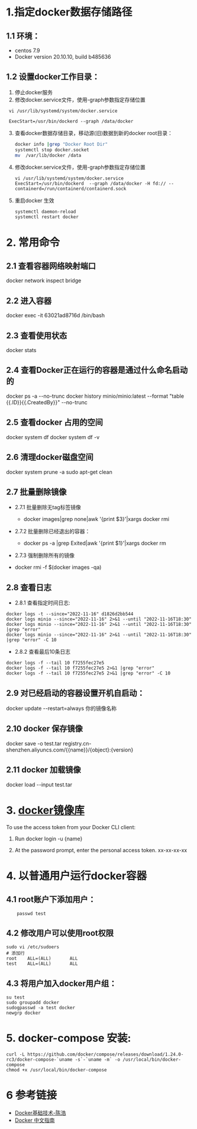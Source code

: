 # 1.指定docker数据存储路径
## 1.1 环境：
   - centos 7.9
   - Docker version 20.10.10, build b485636
    
## 1.2 设置docker工作目录：

1. 停止docker服务   
2. 修改docker.service文件，使用-graph参数指定存储位置
  ``` 
   vi /usr/lib/systemd/system/docker.service
   
   ExecStart=/usr/bin/dockerd --graph /data/docker 
  ```
   
3. 查看docker数据存储目录，移动源(旧)数据到新的docker root目录：
   ```sh
   docker info |grep "Docker Root Dir"
   systemctl stop docker.socket
   mv  /var/lib/docker /data
   ```
4. 修改docker.service文件，使用-graph参数指定存储位置
   ```  
   vi /usr/lib/systemd/system/docker.service
   ExecStart=/usr/bin/dockerd  --graph /data/docker -H fd:// --containerd=/run/containerd/containerd.sock
   ```
5. 重启docker 生效
    ```
    systemctl daemon-reload
    systemctl restart docker 
    ```

# 2. 常用命令
## 2.1 查看容器网络映射端口
docker network inspect bridge
## 2.2 进入容器
docker exec -it 63021ad8716d /bin/bash

## 2.3 查看使用状态
docker stats

## 2.4 查看Docker正在运行的容器是通过什么命名启动的
docker ps -a --no-trunc
docker history minio/minio:latest --format "table {{.ID}}{{.CreatedBy}}" --no-trunc

## 2.5  查看docker 占用的空间
docker system df
docker system df -v
## 2.6 清理docker磁盘空间
docker system prune -a
sudo apt-get clean
## 2.7 批量删除镜像
* 2.7.1 批量删除无tag标签镜像
  - docker images|grep none|awk '{print $3}'|xargs docker rmi

* 2.7.2 批量删除已经退出的容器：
  - docker ps -a |grep Exited|awk '{print $1}'|xargs docker rm
*  2.7.3 强制删除所有的镜像 
  - docker rmi -f $(docker images -qa)
##  2.8 查看日志
* 2.8.1 查看指定时间日志:
 ```
docker logs -t --since="2022-11-16" d1826d2bb544
docker logs minio --since="2022-11-16" 2>&1 --until "2022-11-16T18:30" 
docker logs minio --since="2022-11-16" 2>&1 --until "2022-11-16T18:30" |grep "error"
docker logs minio --since="2022-11-16" 2>&1 --until "2022-11-16T18:30" |grep "error" -C 10 
```
* 2.8.2 查看最后10条日志
```
docker logs -f --tail 10 f7255fec27e5
docker logs -f --tail 10 f7255fec27e5 2>&1 |grep "error"
docker logs -f --tail 10 f7255fec27e5 2>&1 |grep "error" -C 10 
```

## 2.9 对已经启动的容器设置开机自启动：
docker update --restart=always 你的镜像名称


## 2.10 docker 保存镜像

docker save -o test.tar registry.cn-shenzhen.aliyuncs.com/{{name}}/{object}:{version}

## 2.11 docker 加载镜像
docker load --input test.tar

# 3. [docker镜像库](https://hub.docker.com/)
To use the access token from your Docker CLI client:

1. Run docker login -u {name}

2. At the password prompt, enter the personal access token.
   xx-xx-xx-xx


# 4. 以普通用户运行docker容器

## 4.1 root账户下添加用户：
``` useradd test
    passwd test
```

## 4.2 修改用户可以使用root权限
```shell
sudo vi /etc/sudoers
# 添加行
root    ALL=(ALL)       ALL
test    ALL=(ALL)       ALL

```

## 4.3 将用户加入docker用户组：
```shell
su test
sudo groupadd docker
sudogpasswd -a test docker
newgrp docker 
```

# 5. docker-compose 安装:
```
curl -L https://github.com/docker/compose/releases/download/1.24.0-rc3/docker-compose-`uname -s`-`uname -m` -o /usr/local/bin/docker-compose
chmod +x /usr/local/bin/docker-compose
```

# 6 参考链接
- [Docker基础技术-陈浩](https://coolshell.cn/articles/17010.html)
- [Docker 中文指南](https://www.widuu.com/chinese_docker/userguide/dockerhub.html)